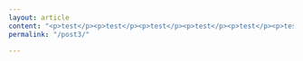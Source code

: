 ```yaml
---
layout: article
content: "<p>test</p><p>test</p><p>test</p><p>test</p><p>test</p><p>test</p><p>test</p><p>test</p><p>test</p><p>test</p><p>test</p><p>test</p><p>test</p><p>test</p><p>test</p><p></p>"
permalink: "/post3/"

---
```

